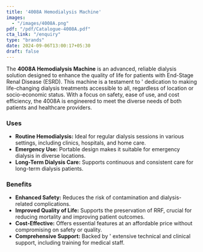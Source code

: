 ```yaml
---
title: '4008A Hemodialysis Machine'
images:
  - "/images/4008A.png"
pdf: "/pdf/Catalogue-4008A.pdf"
cta_link: "/enquiry"
type: "brands"
date: 2024-09-06T13:00:17+05:30
draft: false
---
```


<!-- ### Product Description -->

The **4008A Hemodialysis Machine** is an advanced, reliable dialysis solution designed to enhance the quality of life for patients with End-Stage Renal Disease (ESRD). This machine is a testament to ' dedication to making life-changing dialysis treatments accessible to all, regardless of location or socio-economic status. With a focus on safety, ease of use, and cost efficiency, the 4008A is engineered to meet the diverse needs of both patients and healthcare providers.

<!-- ### Key Features

- **Intuitive Touch Screen Interface:** Easy-to-use interface for seamless operation.
- **Comprehensive Safety Systems:** Includes blood leak detectors, air detectors, and arterial/venous pressure monitoring.
- **Portable Design:** Lightweight and easy to maneuver, suitable for relocation and transportation.
- **Ultrapure Dialysis Fluid Production:** Integrated DIASAFE® plus system to produce ultrapure dialysis fluid, minimizing health risks.
- **Preservation of Residual Renal Function (RRF):** Designed to help maintain RRF, crucial for patient well-being. -->

### Uses

- **Routine Hemodialysis:** Ideal for regular dialysis sessions in various settings, including clinics, hospitals, and home care.
- **Emergency Use:** Portable design makes it suitable for emergency dialysis in diverse locations.
- **Long-Term Dialysis Care:** Supports continuous and consistent care for long-term dialysis patients.

<!-- ### Who Needs This Product?

- **Dialysis Clinics and Hospitals:** Healthcare providers looking for reliable and safe dialysis equipment.
- **Patients with End-Stage Renal Disease (ESRD):** Individuals requiring regular dialysis to manage their condition.
- **Home Dialysis Patients:** Suitable for patients who need dialysis at home due to mobility issues or personal preference. -->

### Benefits

- **Enhanced Safety:** Reduces the risk of contamination and dialysis-related complications.
- **Improved Quality of Life:** Supports the preservation of RRF, crucial for reducing mortality and improving patient outcomes.
- **Cost-Effective:** Offers essential features at an affordable price without compromising on safety or quality.
- **Comprehensive Support:** Backed by ' extensive technical and clinical support, including training for medical staff.
